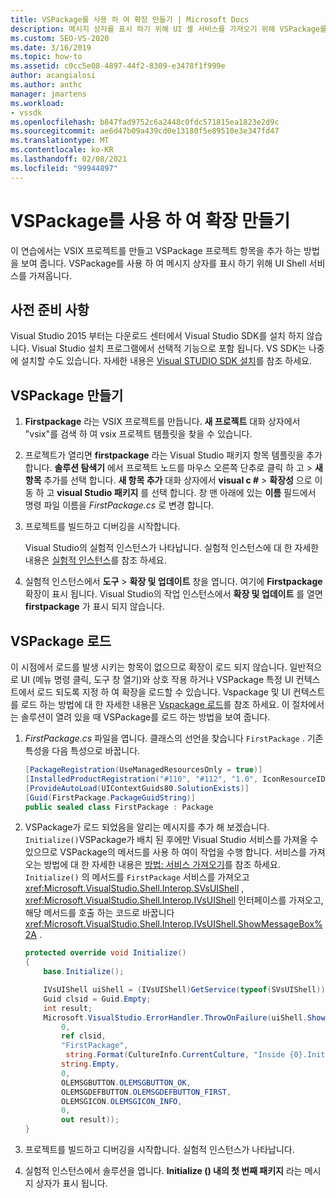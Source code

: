 ```yaml
---
title: VSPackage를 사용 하 여 확장 만들기 | Microsoft Docs
description: 메시지 상자를 표시 하기 위해 UI 셸 서비스를 가져오기 위해 VSPackage를 사용 하 여 VSIX 프로젝트를 만들고 VSPackage 프로젝트 항목을 추가 하는 방법에 대해 알아봅니다.
ms.custom: SEO-VS-2020
ms.date: 3/16/2019
ms.topic: how-to
ms.assetid: c0cc5e08-4897-44f2-8309-e3478f1f999e
author: acangialosi
ms.author: anthc
manager: jmartens
ms.workload:
- vssdk
ms.openlocfilehash: b847fad9752c6a2448c0fdc571815ea1823e2d9c
ms.sourcegitcommit: ae6d47b09a439cd0e13180f5e89510e3e347fd47
ms.translationtype: MT
ms.contentlocale: ko-KR
ms.lasthandoff: 02/08/2021
ms.locfileid: "99944897"
---
```

# <a name="create-an-extension-with-a-vspackage"></a>VSPackage를 사용 하 여 확장 만들기

이 연습에서는 VSIX 프로젝트를 만들고 VSPackage 프로젝트 항목을 추가 하는 방법을 보여 줍니다. VSPackage를 사용 하 여 메시지 상자를 표시 하기 위해 UI Shell 서비스를 가져옵니다.

## <a name="prerequisites"></a>사전 준비 사항

Visual Studio 2015 부터는 다운로드 센터에서 Visual Studio SDK를 설치 하지 않습니다. Visual Studio 설치 프로그램에서 선택적 기능으로 포함 됩니다. VS SDK는 나중에 설치할 수도 있습니다. 자세한 내용은 [Visual STUDIO SDK 설치](../extensibility/installing-the-visual-studio-sdk.md)를 참조 하세요.

## <a name="create-a-vspackage"></a>VSPackage 만들기

1. **Firstpackage** 라는 VSIX 프로젝트를 만듭니다. **새 프로젝트** 대화 상자에서 "vsix"를 검색 하 여 vsix 프로젝트 템플릿을 찾을 수 있습니다.

2. 프로젝트가 열리면 **firstpackage** 라는 Visual Studio 패키지 항목 템플릿을 추가 합니다. **솔루션 탐색기** 에서 프로젝트 노드를 마우스 오른쪽 단추로 클릭 하 고   >  **새 항목** 추가를 선택 합니다. **새 항목 추가** 대화 상자에서 **visual c #**  >  **확장성** 으로 이동 하 고 **visual Studio 패키지** 를 선택 합니다. 창 맨 아래에 있는 **이름** 필드에서 명령 파일 이름을 *FirstPackage.cs* 로 변경 합니다.

3. 프로젝트를 빌드하고 디버깅을 시작합니다.

    Visual Studio의 실험적 인스턴스가 나타납니다. 실험적 인스턴스에 대 한 자세한 내용은 [실험적 인스턴스](../extensibility/the-experimental-instance.md)를 참조 하세요.

4. 실험적 인스턴스에서 **도구**  >  **확장 및 업데이트** 창을 엽니다. 여기에 **Firstpackage** 확장이 표시 됩니다. Visual Studio의 작업 인스턴스에서 **확장 및 업데이트** 를 열면 **firstpackage** 가 표시 되지 않습니다.

## <a name="load-the-vspackage"></a>VSPackage 로드

이 시점에서 로드를 발생 시키는 항목이 없으므로 확장이 로드 되지 않습니다. 일반적으로 UI (메뉴 명령 클릭, 도구 창 열기)와 상호 작용 하거나 VSPackage 특정 UI 컨텍스트에서 로드 되도록 지정 하 여 확장을 로드할 수 있습니다. Vspackage 및 UI 컨텍스트를 로드 하는 방법에 대 한 자세한 내용은 [Vspackage 로드](../extensibility/loading-vspackages.md)를 참조 하세요. 이 절차에서는 솔루션이 열려 있을 때 VSPackage를 로드 하는 방법을 보여 줍니다.

1. *FirstPackage.cs* 파일을 엽니다. 클래스의 선언을 찾습니다 `FirstPackage` . 기존 특성을 다음 특성으로 바꿉니다.

    ```csharp
    [PackageRegistration(UseManagedResourcesOnly = true)]
    [InstalledProductRegistration("#110", "#112", "1.0", IconResourceID = 400)] // Info on this package for Help/About
    [ProvideAutoLoad(UIContextGuids80.SolutionExists)]
    [Guid(FirstPackage.PackageGuidString)]
    public sealed class FirstPackage : Package
    ```

2. VSPackage가 로드 되었음을 알리는 메시지를 추가 해 보겠습니다. `Initialize()`VSPackage가 배치 된 후에만 Visual Studio 서비스를 가져올 수 있으므로 VSPackage의 메서드를 사용 하 여이 작업을 수행 합니다. 서비스를 가져오는 방법에 대 한 자세한 내용은 [방법: 서비스 가져오기](../extensibility/how-to-get-a-service.md)를 참조 하세요. `Initialize()` 의 메서드를 `FirstPackage` 서비스를 가져오고 <xref:Microsoft.VisualStudio.Shell.Interop.SVsUIShell> , <xref:Microsoft.VisualStudio.Shell.Interop.IVsUIShell> 인터페이스를 가져오고, 해당 메서드를 호출 하는 코드로 바꿉니다 <xref:Microsoft.VisualStudio.Shell.Interop.IVsUIShell.ShowMessageBox%2A> .

    ```csharp
    protected override void Initialize()
    {
        base.Initialize();

        IVsUIShell uiShell = (IVsUIShell)GetService(typeof(SVsUIShell));
        Guid clsid = Guid.Empty;
        int result;
        Microsoft.VisualStudio.ErrorHandler.ThrowOnFailure(uiShell.ShowMessageBox(
            0,
            ref clsid,
            "FirstPackage",
             string.Format(CultureInfo.CurrentCulture, "Inside {0}.Initialize()", this.GetType().FullName),
            string.Empty,
            0,
            OLEMSGBUTTON.OLEMSGBUTTON_OK,
            OLEMSGDEFBUTTON.OLEMSGDEFBUTTON_FIRST,
            OLEMSGICON.OLEMSGICON_INFO,
            0,
            out result));
    }
    ```

3. 프로젝트를 빌드하고 디버깅을 시작합니다. 실험적 인스턴스가 나타납니다.

4. 실험적 인스턴스에서 솔루션을 엽니다. **Initialize () 내의 첫 번째 패키지** 라는 메시지 상자가 표시 됩니다.
